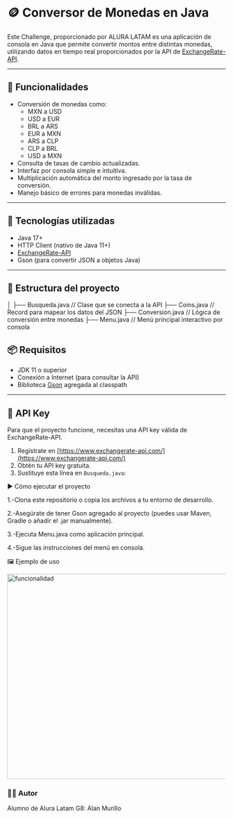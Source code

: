 # 🪙 Conversor de Monedas en Java

Este Challenge, proporcionado por ALURA LATAM es una aplicación de consola en Java que permite convertir montos entre distintas monedas, utilizando datos en tiempo real proporcionados por la API de [ExchangeRate-API](https://www.exchangerate-api.com/).

---

## 📌 Funcionalidades

- Conversión de monedas como:
  - MXN a USD
  - USD a EUR
  - BRL a ARS
  - EUR a MXN
  - ARS a CLP
  - CLP a BRL
  - USD a MXN
- Consulta de tasas de cambio actualizadas.
- Interfaz por consola simple e intuitiva.
- Multiplicación automática del monto ingresado por la tasa de conversión.
- Manejo básico de errores para monedas inválidas.

---

## 🚀 Tecnologías utilizadas

- Java 17+
- HTTP Client (nativo de Java 11+)
- [ExchangeRate-API](https://www.exchangerate-api.com/)
- Gson (para convertir JSON a objetos Java)

---

## 🧾 Estructura del proyecto
│
├── Busqueda.java // Clase que se conecta a la API
├── Coins.java // Record para mapear los datos del JSON
├── Conversion.java // Lógica de conversión entre monedas
├── Menu.java // Menú principal interactivo por consola

## 📦 Requisitos

- JDK 11 o superior
- Conexión a Internet (para consultar la API)
- Biblioteca [Gson](https://github.com/google/gson) agregada al classpath

---

## 🔑 API Key

Para que el proyecto funcione, necesitas una API key válida de ExchangeRate-API.

1. Regístrate en [https://www.exchangerate-api.com/](https://www.exchangerate-api.com/)
2. Obtén tu API key gratuita.
3. Sustituye esta línea en `Busqueda.java`:


▶️ Cómo ejecutar el proyecto

1.-Clona este repositorio o copia los archivos a tu entorno de desarrollo.

2.-Asegúrate de tener Gson agregado al proyecto (puedes usar Maven, Gradle o añadir el .jar manualmente).

3.-Ejecuta Menu.java como aplicación principal.

4.-Sigue las instrucciones del menú en consola.

🖼️ Ejemplo de uso

<img width="812" height="472" alt="funcionalidad" src="https://github.com/user-attachments/assets/0021c404-a236-493b-9151-02466f42cad8" />

### 👨‍💻 Autor
Alumno de Alura Latam G8: Alan Murillo
